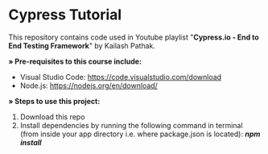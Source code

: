 <h1>Cypress Tutorial</h1>

This repository contains code used in Youtube playlist "<B>Cypress.io - End to End Testing Framework</B>" by Kailash Pathak.

<B>» Pre-requisites to this course include:</B>
  
- Visual Studio Code: https://code.visualstudio.com/download
- Node.js: https://nodejs.org/en/download/


<B>» Steps to use this project:</B>

1. Download this repo
2. Install dependencies by running the following command in terminal (from inside your app directory i.e. where package.json is located): <I><B>npm install </I></B>
